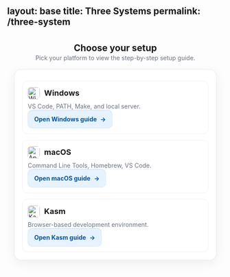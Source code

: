 layout: base
title: Three Systems
permalink: /three-system
---

<style>
  :root{
    --brand:#22a5ff; --text:#111827; --muted:#6b7280; --card:#ffffff;
  }
  .sys-wrap{max-width: 980px; margin: 0 auto; padding: 12px 16px 24px;}
  .sys-title{ text-align:center; margin: 6px 0 2px; }
  .sys-sub{ text-align:center; color: var(--muted); margin: 0 0 18px; }
  .sys-card{ background: var(--card); border: 1px solid rgba(0,0,0,0.08); border-radius: 16px; box-shadow: 0 8px 24px rgba(0,0,0,0.06); padding: 18px; }
  .sys-grid{ display:grid; grid-template-columns: repeat(auto-fit,minmax(220px,1fr)); gap: 14px; margin-top: 8px; }
  .sys a.btn{ display:inline-flex; align-items:center; justify-content:center; gap:8px; padding:12px 14px; border-radius:10px; text-decoration:none; font-weight:700; background:#e6f3ff; color:#0b5394; border:1px solid rgba(0,0,0,0.06); transition: transform .12s ease, box-shadow .12s ease, background-color .12s ease; box-shadow: 0 1px 0 rgba(0,0,0,0.04) inset; }
  .sys a.btn:hover{ background:#d1eaff; transform: translateY(-1px); box-shadow: 0 6px 14px rgba(34,165,255,.25); }
  .sys a.btn:active{ transform: translateY(0); box-shadow: 0 3px 8px rgba(34,165,255,.20); }
  .sys a.btn:focus-visible{ outline: 2px solid var(--brand); outline-offset: 2px; }
  .sys a.btn .chev{ transition: transform .12s ease; }
  .sys a.btn:hover .chev{ transform: translateX(2px); }
  .sys .item{ padding:12px; border:1px solid rgba(0,0,0,0.06); border-radius:12px; }
  .sys .item .title-row{ display:flex; align-items:center; gap:10px; margin:2px 0 8px; }
  .sys .item h3{ margin:0; font-size:18px; }
  .sys .item img.logo{ width:28px; height:28px; object-fit:contain; border-radius:6px; display:block; }
  .sys .item p{ margin:0; color: var(--muted); font-size:14px; }
  @media (prefers-color-scheme: dark){
    :root{ --text:#e5e7eb; --muted:#9ca3af; --card:#0b1220; }
    .sys a.btn{ background:#0b2547; color:#93c5fd; border-color: rgba(255,255,255,0.06); }
    .sys a.btn:hover{ background:#0c2c57; }
    .sys .item{ border-color: rgba(255,255,255,0.06); }
  }
  @media (prefers-reduced-motion: reduce){
    .sys a.btn, .sys a.btn .chev{ transition: none; }
  }
</style>

<div class="sys sys-wrap">
  <h2 class="sys-title">Choose your setup</h2>
  <p class="sys-sub">Pick your platform to view the step-by-step setup guide.</p>

  <div class="sys-card">
    <div class="sys-grid">
      <div class="item">
        <div class="title-row">
          <img class="logo" src="{{ site.baseurl }}/images/Windows11.png" alt="Windows logo">
          <h3>Windows</h3>
        </div>
        <p>VS Code, PATH, Make, and local server.</p>
        <a class="btn" href="{{ site.baseurl }}/tools/windows-setup">Open Windows guide <span class="chev">→</span></a>
      </div>
      <div class="item">
        <div class="title-row">
          <img class="logo" src="{{ site.baseurl }}/images/MacOS.png" alt="Apple macOS logo">
          <h3>macOS</h3>
        </div>
        <p>Command Line Tools, Homebrew, VS Code.</p>
        <a class="btn" href="{{ site.baseurl }}/tools/mac-setup">Open macOS guide <span class="chev">→</span></a>
      </div>
      <div class="item">
        <div class="title-row">
          <img class="logo" src="{{ site.baseurl }}/images/Kasm.png" alt="Kasm logo">
          <h3>Kasm</h3>
        </div>
        <p>Browser-based development environment.</p>
        <a class="btn" href="{{ site.baseurl }}/tools/kasm-setup">Open Kasm guide <span class="chev">→</span></a>
      </div>
    </div>
  </div>
</div>
